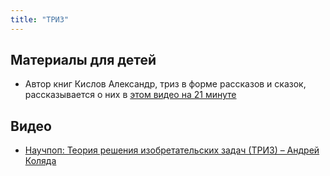 ```yaml
---
title: "ТРИЗ"
---
```

## Материалы для детей
- Автор книг Кислов Александр, триз в форме рассказов и сказок, рассказывается о них в [этом видео на 21 минуте](https://youtu.be/1OLVsKu23gQ)


## Видео
- [Научпоп: Теория решения изобретательских задач (ТРИЗ) – Андрей Коляда](https://youtu.be/1OLVsKu23gQ)





